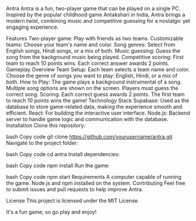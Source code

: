 Antra
Antra is a fun, two-player game that can be played on a single PC. Inspired by the popular childhood game Antakshari in India, Antra brings a modern twist, combining music and competitive guessing for a nostalgic yet engaging experience.

Features
Two-player game: Play with friends as two teams.
Customizable teams: Choose your team's name and color.
Song genres: Select from English songs, Hindi songs, or a mix of both.
Music guessing: Guess the song from the background music being played.
Competitive scoring: First team to reach 10 points wins. Each correct answer awards 2 points.
Gameplay Overview
Team Setup:
Each team selects a team name and color.
Choose the genre of songs you want to play: English, Hindi, or a mix of both.
How to Play:
The game plays a background instrumental of a song.
Multiple song options are shown on the screen. Players must guess the correct song.
Scoring:
Each correct guess awards 2 points.
The first team to reach 10 points wins the game!
Technology Stack
Supabase: Used as the database to store game-related data, making the experience smooth and efficient.
React: For building the interactive user interface.
Node.js: Backend server to handle game logic and communication with the database.
Installation
Clone this repository:

bash
Copy code
git clone https://github.com/yourusername/antra.git
Navigate to the project folder:

bash
Copy code
cd antra
Install dependencies:

bash
Copy code
npm install
Run the game:

bash
Copy code
npm start
Requirements
A computer capable of running the game.
Node.js and npm installed on the system.
Contributing
Feel free to submit issues and pull requests to help improve Antra.

License
This project is licensed under the MIT License.

It's a fun game, so go play and enjoy!
